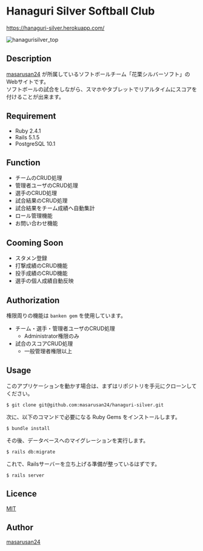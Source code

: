Hanaguri Silver Softball Club
====
https://hanaguri-silver.herokuapp.com/

![hanagurisilver_top](https://user-images.githubusercontent.com/17737460/38777285-5bd9a650-40e0-11e8-986e-a84c887a8bb7.png)

## Description
[masarusan24](https://github.com/masarusan24) が所属しているソフトボールチーム「花栗シルバーソフト」のWebサイトです。  
ソフトボールの試合をしながら、スマホやタブレットでリアルタイムにスコアを付けることが出来ます。

## Requirement
- Ruby 2.4.1
- Rails 5.1.5
- PostgreSQL 10.1

## Function
- チームのCRUD処理
- 管理者ユーザのCRUD処理
- 選手のCRUD処理
- 試合結果のCRUD処理
- 試合結果をチーム成績へ自動集計
- ロール管理機能
- お問い合わせ機能

## Cooming Soon
- スタメン登録
- 打撃成績のCRUD機能
- 投手成績のCRUD機能
- 選手の個人成績自動反映

## Authorization
権限周りの機能は ```banken gem``` を使用しています。
- チーム・選手・管理者ユーザのCRUD処理
  - Administrator権限のみ
- 試合のスコアCRUD処理
  - 一般管理者権限以上

## Usage
このアプリケーションを動かす場合は、まずはリポジトリを手元にクローンしてください。

```
$ git clone git@github.com:masarusan24/hanaguri-silver.git
```

次に、以下のコマンドで必要になる Ruby Gems をインストールします。

```
$ bundle install
```

その後、データベースへのマイグレーションを実行します。

```
$ rails db:migrate
```

これで、Railsサーバーを立ち上げる準備が整っているはずです。

```
$ rails server
```

## Licence

[MIT](https://github.com/tcnksm/tool/blob/master/LICENCE)

## Author

[masarusan24](https://github.com/masarusan24)
